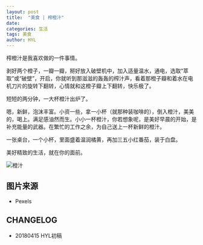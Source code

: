 ```yaml
---
layout: post
title:  "美食 | 榨橙汁"
date:   
categories: 生活
tags: 美食
author: HYL
---
```



榨橙汁是我喜欢做的一件事情。
  
剥好两个橙子，一瓣一瓣，掰好放入破壁机中，加入适量温水，通电，选取“萃取”或“破壁”，开启，你就听到那滋滋的轰轰的榨汁声，看着那橙子瓣和着水在电机刀片的旋转下翻转，心情就和这橙子瓣上下翻转，快乐极了。
  
短短的两分钟，一大杯橙汁出炉了。
  
嗯，新鲜，泡沫丰富。小资一些，拿一小杯（就那种装咖啡的），倒入橙汁，美美的，喝上。满足感油然而生。小小一杯橙汁，你若想象呢，是美好早晨的开始，是补充能量的武器。在繁忙的工作之余，为自己送上一杯新鲜的橙汁。

一张桌台，一个小杯，里面盛着温润橘黄，再加三五小红番茄，装于白盘。 
 
美好精致的生活，就在你的面前。

![橙汁](https://images.pexels.com/photos/2994/healthy-fruits-morning-kitchen.jpg?cs=srgb&dl=fresh-fruits-health-2994.jpg&fm=jpg)

## 图片来源

- Pexels
 
## CHANGELOG
 
 - 20180415 HYL初稿
